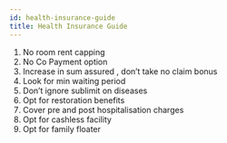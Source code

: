 ```yaml
---
id: health-insurance-guide
title: Health Insurance Guide
---
```




1. No room rent capping 
2. No Co Payment option 
3. Increase in sum assured , don’t take no claim bonus 
4. Look for min waiting period 
5. Don’t ignore sublimit on diseases 
6. Opt for restoration benefits 
7. Cover pre and post hospitalisation charges 
8. Opt for cashless facility 
9. Opt for family floater